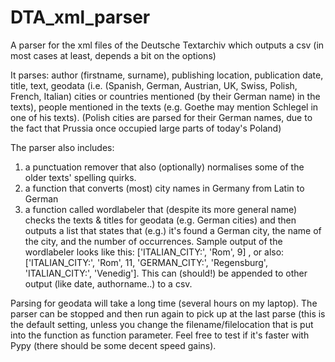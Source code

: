 # DTA_xml_parser
A parser for the xml files of the Deutsche Textarchiv which outputs a csv (in most cases at least, depends a bit on the options)

It parses: author (firstname, surname), publishing location, publication date, title, text, geodata (i.e. (Spanish, German, Austrian, UK, Swiss, Polish, French, Italian) cities or countries mentioned (by their German name) in the texts), people mentioned in the texts (e.g. Goethe may mention Schlegel in one of his texts). (Polish cities are parsed for their German names, due to the fact that Prussia once occupied large parts of today's Poland)

The parser also includes:
  1) a punctuation remover that also (optionally) normalises some of the older texts' spelling quirks.
  2) a function that converts (most) city names in Germany from Latin to German
  3) a function called wordlabeler that (despite its more general name) checks the texts & titles for geodata (e.g. German cities) and then outputs a list that states that (e.g.) it's found a German city, the name of the city, and the number of occurrences. Sample output of the wordlabeler looks like this: ['ITALIAN_CITY:', 'Rom', 9] , or also: ['ITALIAN_CITY:', 'Rom', 11, 'GERMAN_CITY:', 'Regensburg', 'ITALIAN_CITY:', 'Venedig']. This can (should!) be appended to other output (like date, authorname..) to a csv.

Parsing for geodata will take a long time (several hours on my laptop). The parser can be stopped and then run again to pick up at the last parse (this is the default setting, unless you change the filename/filelocation that is put into the function as function parameter.
Feel free to test if it's faster with Pypy (there should be some decent speed gains).
